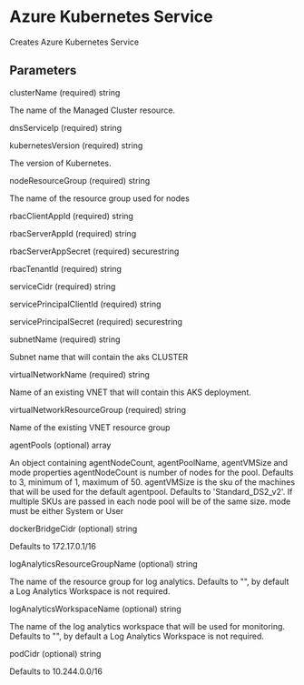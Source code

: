# Azure Kubernetes Service

Creates Azure Kubernetes Service

## Parameters

clusterName (required) string

The name of the Managed Cluster resource.

dnsServiceIp (required) string

kubernetesVersion (required) string

The version of Kubernetes.

nodeResourceGroup (required) string

The name of the resource group used for nodes

rbacClientAppId (required) string

rbacServerAppId (required) string

rbacServerAppSecret (required) securestring

rbacTenantId (required) string

serviceCidr (required) string

servicePrincipalClientId (required) string

servicePrincipalSecret (required) securestring

subnetName (required) string

Subnet name that will contain the aks CLUSTER

virtualNetworkName (required) string

Name of an existing VNET that will contain this AKS deployment.

virtualNetworkResourceGroup (required) string

Name of the existing VNET resource group

agentPools (optional) array

An object containing agentNodeCount, agentPoolName, agentVMSize and mode properties
agentNodeCount is number of nodes for the pool.  Defaults to 3, minimum of 1, maximum of 50.
agentVMSize is the sku of the machines that will be used for the default agentpool.  Defaults to 'Standard_DS2_v2'.  If multiple SKUs are passed in each node pool will be of the same size.
mode must be either System or User

dockerBridgeCidr (optional) string

Defaults to 172.17.0.1/16

logAnalyticsResourceGroupName (optional) string

The name of the resource group for log analytics.  Defaults to "", by default a Log Analytics Workspace is not required.

logAnalyticsWorkspaceName (optional) string

The name of the log analytics workspace that will be used for monitoring.  Defaults to "", by default a Log Analytics Workspace is not required.

podCidr (optional) string

Defaults to 10.244.0.0/16

